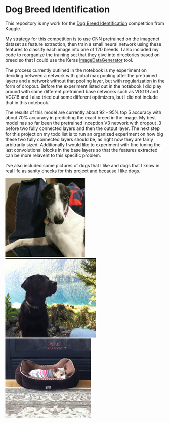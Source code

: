 # Dog Breed Identification

This repository is my work for the [Dog Breed Identification](https://www.kaggle.com/c/dog-breed-identification) competition from Kaggle.

My strategy for this competition is to use CNN pretrained on the imagenet dataset as feature extraction, then train a small neural network using these features to classify each image into one of 120 breeds. I also included my code to reorganize the training set that they give into directories based on breed so that I could use the Keras [ImageDataGenerator](https://keras.io/preprocessing/image/) tool. 

The process currently outlined in the notebook is my experiment on deciding between a network with global max pooling after the pretrained layers and a network without that pooling layer, but with regularization in the form of dropout. Before the experiment listed out in the notebook I did play around with some different pretrained base networks such as VGG19 and VGG16 and I also tried out some different optimizers, but I did not include that in this notebook.

The results of this model are currently about 92 - 95% top 5 accuracy with about 70% accuracy in predicting the exact breed in the image. My best model has so far been the pretrained Inception V3 network with dropout .3 before two fully connected layers and then the output layer. The next step for this project on my todo list is to run an organized experiment on how big these two fully connected layers should be, as right now they are fairly arbitrarily sized. Additionally I would like to experiment with fine tuning the last convolutional blocks in the base layers so that the features extracted can be more relavent to this specific problem. 

I've also included some pictures of dogs that I like and dogs that I know in real life as sanity checks for this project and because I like dogs.

<img src="demo_dogs/athena.jpg" height="250"> <img src="demo_dogs/jack.png" height="250"> <img src="demo_dogs/izzy.jpg" height="250">
